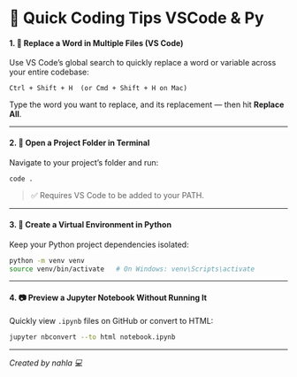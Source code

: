 # 📌 Quick Coding Tips VSCode & Py

#### 1. 🔁 Replace a Word in Multiple Files (VS Code)
Use VS Code’s global search to quickly replace a word or variable across your entire codebase:
```
Ctrl + Shift + H  (or Cmd + Shift + H on Mac)
```
Type the word you want to replace, and its replacement — then hit **Replace All**.

---

#### 2. 📂 Open a Project Folder in Terminal
Navigate to your project’s folder and run:
```bash
code .
```
> ✅ Requires VS Code to be added to your PATH.

---

#### 3. 🧪 Create a Virtual Environment in Python
Keep your Python project dependencies isolated:
```bash
python -m venv venv
source venv/bin/activate   # On Windows: venv\Scripts\activate
```

---

#### 4. 📷 Preview a Jupyter Notebook Without Running It
Quickly view `.ipynb` files on GitHub or convert to HTML:
```bash
jupyter nbconvert --to html notebook.ipynb
```

---

*Created by nahla 💻*
